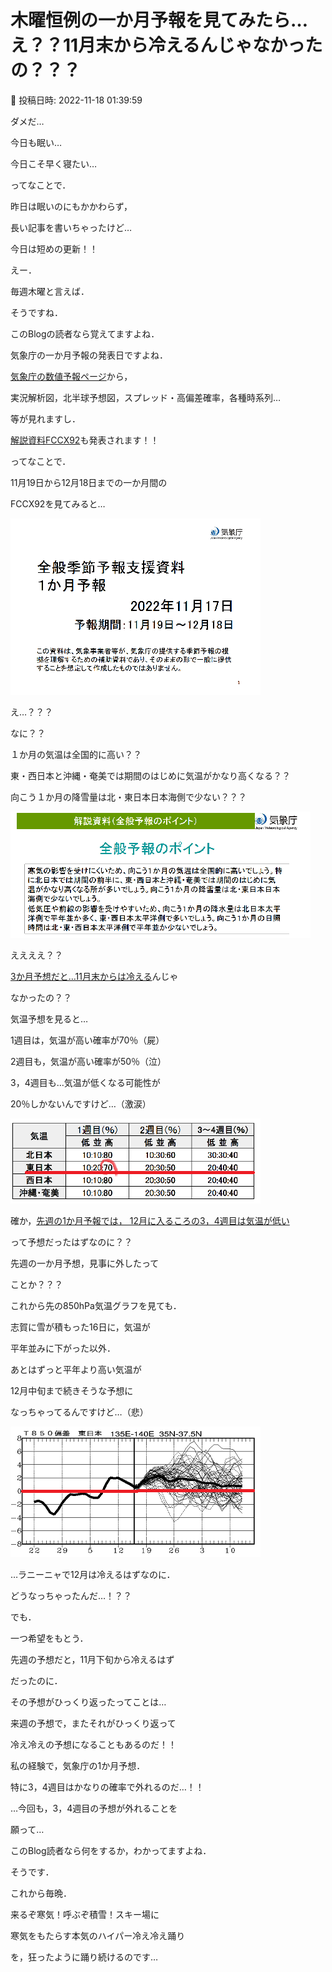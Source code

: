 # 木曜恒例の一か月予報を見てみたら…え？？11月末から冷えるんじゃなかったの？？？

📅 投稿日時: 2022-11-18 01:39:59

ダメだ…


今日も眠い…


今日こそ早く寝たい…





ってなことで．


昨日は眠いのにもかかわらず，


長い記事を書いちゃったけど…


今日は短めの更新！！





えー．


毎週木曜と言えば．


そうですね．


このBlogの読者なら覚えてますよね．


気象庁の一か月予報の発表日ですよね．





[気象庁の数値予報ページ](https://www.jma.go.jp/bosai/numericmap/)から，


実況解析図，北半球予想図，スプレッド・高偏差確率，各種時系列…


等が見れますし．


[解説資料FCCX92](https://www.sunny-spot.net/chart/FCXX92.pdf)も発表されます！！





ってなことで．


11月19日から12月18日までの一か月間の


FCCX92を見てみると…




![be94e8c92b1a027ed3f480142043cbcc.png](images/be94e8c92b1a027ed3f480142043cbcc.png)







え…？？？


なに？？


１か月の気温は全国的に高い？？


東・西日本と沖縄・奄美では期間のはじめに気温がかなり高くなる？？


向こう１か月の降雪量は北・東日本日本海側で少ない？？？




![0d7a93d3b3db54b5a192e78531d9356b.png](images/0d7a93d3b3db54b5a192e78531d9356b.png)







ええええ？？


[3か月予想だと…11月末からは冷える](e81250b968d06462f1cb9577261b284e9.md)んじゃ


なかったの？？





気温予想を見ると…


1週目は，気温が高い確率が70％（屍）


2週目も，気温が高い確率が50％（泣）


3，4週目も…気温が低くなる可能性が


20％しかないんですけど…（激涙）




![aaf505abe779f09b94418ff60c71d05e.png](images/aaf505abe779f09b94418ff60c71d05e.png)







確か，[先週の1か月予報では，
12月に入るころの3，4週目は気温が低い](e4029324cfc2525ee2df4e86e78ec1e7f.md)


って予想だったはずなのに？？


先週の一か月予想，見事に外したって


ことか？？？





これから先の850hPa気温グラフを見ても．


志賀に雪が積もった16日に，気温が


平年並みに下がった以外．


あとはずっと平年より高い気温が


12月中旬まで続きそうな予想に


なっちゃってるんですけど…（悲）




![dcd1c91260c3571a5f461caf53990bb6.png](images/dcd1c91260c3571a5f461caf53990bb6.png)







…ラニーニャで12月は冷えるはずなのに．


どうなっちゃったんだ…！？？





でも．


一つ希望をもとう．


先週の予想だと，11月下旬から冷えるはず


だったのに．


その予想がひっくり返ったってことは…


来週の予想で，またそれがひっくり返って


冷え冷えの予想になることもあるのだ！！





私の経験で，気象庁の1か月予想．


特に3，4週目はかなりの確率で外れるのだ…！！





…今回も，3，4週目の予想が外れることを


願って…


このBlog読者なら何をするか，わかってますよね．


そうです．


これから毎晩．


来るぞ寒気！呼ぶぞ積雪！スキー場に


寒気をもたらす本気のハイパー冷え冷え踊り


を，狂ったように踊り続けるのです…
